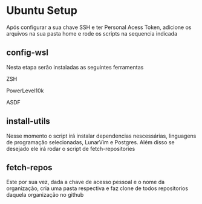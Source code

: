# Ubuntu Setup 
Após configurar a sua chave SSH e ter Personal Acess Token, adicione os arquivos na sua pasta home e rode os scripts na sequencia indicada

## config-wsl

Nesta etapa serão instaladas as seguintes ferramentas 

ZSH

PowerLevel10k

ASDF

## install-utils

Nesse momento o script irá instalar dependencias nescessárias, linguagens de programação selecionadas, LunarVim e Postgres. Além disso se desejado ele irá rodar o script de fetch-repositories

## fetch-repos

Este por sua vez, dada a chave de acesso pessoal e o nome da organização, cria uma pasta respectiva e faz clone de todos repositorios daquela organização no github



